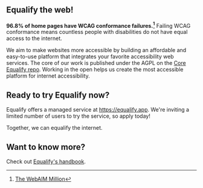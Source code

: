 ## Equalify the web!
**96.8% of home pages have WCAG conformance failures.[^1]** Failing WCAG conformance means countless people with disabilities do not have equal access to the internet.

We aim to make websites more accessible by building an affordable and easy-to-use platform that integrates your favorite accessibility web services. The core of our work is published under the AGPL on the [Core Equalify repo](http://github.com/EqualifyWverything/equalify). Working in the open helps us create the most accessible platform for internet accessibility.

## Ready to try Equalify now?
Equalify offers a managed service at https://equalify.app. We're inviting a limited number of users to try the service, so apply today!

Together, we can equalify the internet.

## Want to know more?

Check out [Equalify's handbook](https://github.com/EqualifyApp/handbook).

[^1]:[The WebAIM Million](https://webaim.org/projects/million/)
